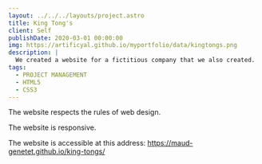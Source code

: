 ```yaml
---
layout: ../../../layouts/project.astro
title: King Tong's
client: Self
publishDate: 2020-03-01 00:00:00
img: https://artificyal.github.io/myportfolio/data/kingtongs.png
description: |
  We created a website for a fictitious company that we also created.
tags:
  - PROJECT MANAGEMENT
  - HTML5
  - CSS3
---
```

The website respects the rules of web design.

The website is responsive.

The website is accessible at this address: https://maud-genetet.github.io/king-tongs/